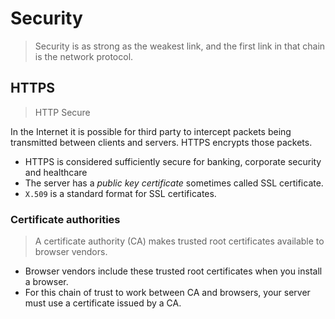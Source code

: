 # Security
> Security is as strong as the weakest link, and the first link in that chain is the network protocol.

## HTTPS

> HTTP Secure

In the Internet it is possible for third party to intercept packets being transmitted between clients and servers. HTTPS encrypts those packets.

- HTTPS is considered sufficiently secure for banking, corporate security and healthcare
- The server has a *public key certificate* sometimes called SSL certificate.
- `X.509` is a standard format for SSL certificates.

### Certificate authorities
> A certificate authority (CA) makes trusted root certificates available to browser vendors.

- Browser vendors include these trusted root certificates when you install a browser.
- For this chain of trust to work between CA and browsers, your server must use a certificate issued by a CA.
